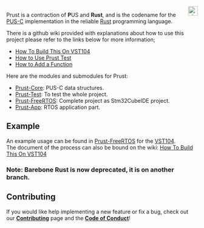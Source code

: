 <a href="http://www.visionspace.com">
   <img src="https://www.visionspace.com/img/VISIONSPACE_HZ_BLACK_HR.png" alt="visionspace logo" title="visionspace_cicd" align="right" height="25px" />
</a>

Prust is a contraction of **P**US and **Rust**, and is the codename for the [PUS-C](https://ecss.nl/standard/ecss-e-st-70-41c-space-engineering-telemetry-and-telecommand-packet-utilization-15-april-2016/) implementation in the reliable [Rust](https://www.rust-lang.org/) programming language. 


There is a github wiki provided with explanations about how to use this project please refer to the links below for more information;
* [How To Build This On VST104](https://github.com/visionspacetec/Prust/wiki/How-To-Build-This-On-VST104)
* [How to Use Prust Test](https://github.com/visionspacetec/Prust/wiki/How-to-Use-Prust-Test)
* [How to Add a Function](https://github.com/visionspacetec/Prust/wiki/How-to-Add-a-Function)


Here are the modules and submodules for Prust:  
- [Prust-Core](https://github.com/visionspacetec/Prust-Core): PUS-C data structures.  
- [Prust-Test](https://github.com/visionspacetec/Prust-Test): To test the whole project.
- [Prust-FreeRTOS](https://github.com/visionspacetec/Prust-FreeRTOS): Complete project as Stm32CubeIDE project.
- [Prust-App](https://github.com/visionspacetec/Prust-App): RTOS application part.

## Example
An example usage can be found in [Prust-FreeRTOS](https://github.com/visionspacetec/Prust-FreeRTOS) for the [VST104](https://github.com/visionspacetec/VST104-Sierra).  
The document of the process can also be bound on the wiki: [How To Build This On VST104](https://github.com/visionspacetec/Prust/wiki/How-To-Build-This-On-VST104)

### Note: Barebone Rust is now deprecated, it is on another branch.

## Contributing

If you would like help implementing a new feature or fix a bug, check out our **[Contributing](https://github.com/visionspacetec/Prust/blob/master/.github/contributing.md)** page and the **[Code of Conduct](https://github.com/visionspacetec/Prust/blob/master/.github/code_of_conduct.md)**!
